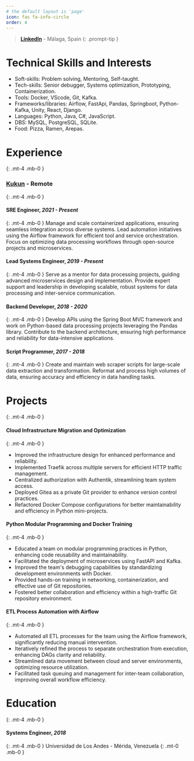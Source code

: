 ```yaml
---
# the default layout is 'page'
icon: fas fa-info-circle
order: 4
---
```


<!-- markdownlint-capture -->
<!-- markdownlint-disable -->
> [**LinkedIn**](https://www.linkedin.com/in/miguelomp) - Málaga, Spain
{: .prompt-tip }

# Technical Skills and Interests

- Soft-skills: Problem solving, Mentoring, Self-taught.
- Tech-skills: Senior debugger, Systems optimization, Prototyping, Containerization.
- Tools: Docker, VScode, Git, Kafka.
- Frameworks/libraries: Airflow, FastApi, Pandas, Springboot, Python-Kafka, Unity, React, Django.
- Languages: Python, Java, C#, JavaScript.
- DBS: MySQL, PostgreSQL, SQLite.
- Food: Pizza, Ramen, Arepas.

# Experience
{: .mt-4 .mb-0 }
### [**Kukun**](https://www.linkedin.com/company/kukun) - Remote
{: .mt-4 .mb-0 }
#### SRE Engineer, *2021 - Present*
{: .mt-4 .mb-0 }
Manage and scale containerized applications, ensuring seamless integration across diverse systems. Lead automation initiatives using the Airflow framework for efficient tool and service orchestration. Focus on optimizing data processing workflows through open-source projects and microservices.
#### Lead Systems Engineer, *2019 - Present*
{: .mt-4 .mb-0 }
Serve as a mentor for data processing projects, guiding advanced microservices design and implementation. Provide expert support and leadership in developing scalable, robust systems for data processing and inter-service communication.
#### Backend Developer, *2018 - 2020*
{: .mt-4 .mb-0 }
Develop APIs using the Spring Boot MVC framework and work on Python-based data processing projects leveraging the Pandas library. Contribute to the backend architecture, ensuring high performance and reliability for data-intensive applications.
#### Script Programmer, *2017 - 2018*
{: .mt-4 .mb-0 }
Create and maintain web scraper scripts for large-scale data extraction and transformation. Reformat and process high volumes of data, ensuring accuracy and efficiency in data handling tasks.

# Projects
{: .mt-4 .mb-0 }
#### Cloud Infrastructure Migration and Optimization
{: .mt-4 .mb-0 }
- Improved the infrastructure design for enhanced performance and reliability.
- Implemented Traefik across multiple servers for efficient HTTP traffic management.
- Centralized authorization with Authentik, streamlining team system access.
- Deployed Gitea as a private Git provider to enhance version control practices.
- Refactored Docker Compose configurations for better maintainability and efficiency in Python mini-projects.

#### Python Modular Programming and Docker Training
{: .mt-4 .mb-0 }
- Educated a team on modular programming practices in Python, enhancing code reusability and maintainability.
- Facilitated the deployment of microservices using FastAPI and Kafka.
- Improved the team's debugging capabilities by standardizing development environments with Docker.
- Provided hands-on training in networking, containerization, and effective use of Git repositories.
- Fostered better collaboration and efficiency within a high-traffic Git repository environment.

#### ETL Process Automation with Airflow
{: .mt-4 .mb-0 }
- Automated all ETL processes for the team using the Airflow framework, significantly reducing manual intervention.
- Iteratively refined the process to separate orchestration from execution, enhancing DAGs clarity and reliability.
- Streamlined data movement between cloud and server environments, optimizing resource utilization.
- Facilitated task queuing and management for inter-team collaboration, improving overall workflow efficiency.



# Education
{: .mt-4 .mb-0 }
#### **Systems Engineer**, *2018*
{: .mt-4 .mb-0 }
Universidad de Los Andes - Mérida, Venezuela
{: .mt-0 .mb-0 }
<!-- markdownlint-restore -->

